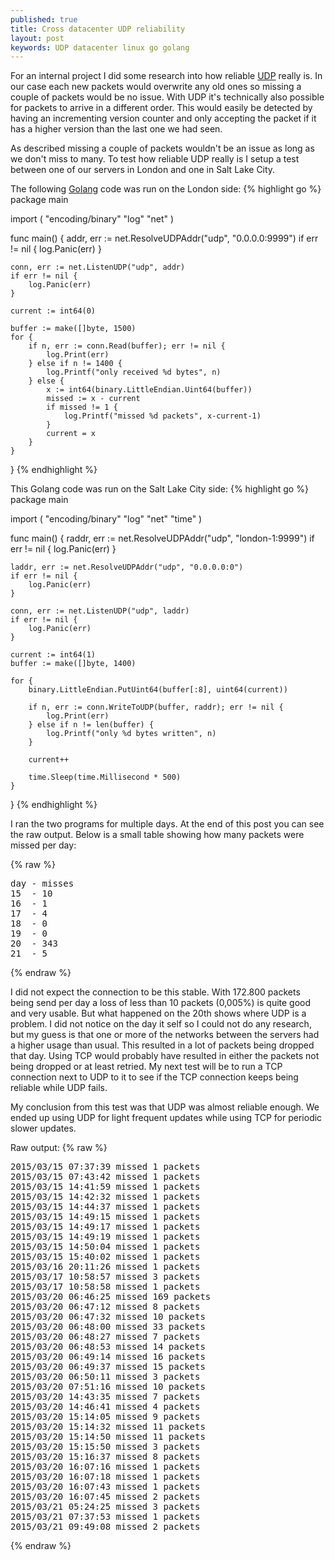 ```yaml
---
published: true
title: Cross datacenter UDP reliability
layout: post
keywords: UDP datacenter linux go golang
---
```


For an internal project I did some research into how reliable [UDP](https://en.wikipedia.org/wiki/User_Datagram_Protocol) really is. In our case each new packets would overwrite any old ones so missing a couple of packets would be no issue. With UDP it's technically also possible for packets to arrive in a different order. This would easily be detected by having an incrementing version counter and only accepting the packet if it has a higher version than the last one we had seen.

As described missing a couple of packets wouldn't be an issue as long as we don't miss to many. To test how reliable UDP really is I setup a test between one of our servers in London and one in Salt Lake City.

The following [Golang](https://golang.org/) code was run on the London side:
{% highlight go %}
package main

import (
	"encoding/binary"
	"log"
	"net"
)

func main() {
	addr, err := net.ResolveUDPAddr("udp", "0.0.0.0:9999")
	if err != nil {
		log.Panic(err)
	}

	conn, err := net.ListenUDP("udp", addr)
	if err != nil {
		log.Panic(err)
	}

	current := int64(0)

	buffer := make([]byte, 1500)
	for {   
		if n, err := conn.Read(buffer); err != nil {
			log.Print(err)
		} else if n != 1400 {
			log.Printf("only received %d bytes", n)
		} else {
			x := int64(binary.LittleEndian.Uint64(buffer))
			missed := x - current
			if missed != 1 {
				log.Printf("missed %d packets", x-current-1)
			}
			current = x
		}
	}
}
{% endhighlight %}

This Golang code was run on the Salt Lake City side:
{% highlight go %}
package main

import (
	"encoding/binary"
	"log"
	"net"
	"time"
)

func main() {
	raddr, err := net.ResolveUDPAddr("udp", "london-1:9999")
	if err != nil {
		log.Panic(err)
	}

	laddr, err := net.ResolveUDPAddr("udp", "0.0.0.0:0")
	if err != nil {
		log.Panic(err)
	}

	conn, err := net.ListenUDP("udp", laddr)
	if err != nil {
		log.Panic(err)
	}

	current := int64(1)
	buffer := make([]byte, 1400)

	for {   
		binary.LittleEndian.PutUint64(buffer[:8], uint64(current))

		if n, err := conn.WriteToUDP(buffer, raddr); err != nil {
			log.Print(err)
		} else if n != len(buffer) {
			log.Printf("only %d bytes written", n)
		}

		current++

		time.Sleep(time.Millisecond * 500)
	}
}
{% endhighlight %}


I ran the two programs for multiple days. At the end of this post you can see the raw output. Below is a small table showing how many packets were missed per day:

{% raw %}
<pre>
day - misses
15  - 10
16  - 1
17  - 4
18  - 0
19  - 0
20  - 343
21  - 5
</pre>
{% endraw %}

I did not expect the connection to be this stable. With 172.800 packets being send per day a loss of less than 10 packets (0,005%) is quite good and very usable. But what happened on the 20th shows where UDP is a problem. I did not notice on the day it self so I could not do any research, but my guess is that one or more of the networks between the servers had a higher usage than usual. This resulted in a lot of packets being dropped that day. Using TCP would probably have resulted in either the packets not being dropped or at least retried. My next test will be to run a TCP connection next to UDP to it to see if the TCP connection keeps being reliable while UDP fails.

My conclusion from this test was that UDP was almost reliable enough. We ended up using UDP for light frequent updates while using TCP for periodic slower updates.


Raw output:
{% raw %}
<pre>
2015/03/15 07:37:39 missed 1 packets
2015/03/15 07:43:42 missed 1 packets
2015/03/15 14:41:59 missed 1 packets
2015/03/15 14:42:32 missed 1 packets
2015/03/15 14:44:37 missed 1 packets
2015/03/15 14:49:15 missed 1 packets
2015/03/15 14:49:17 missed 1 packets
2015/03/15 14:49:19 missed 1 packets
2015/03/15 14:50:04 missed 1 packets
2015/03/15 15:40:02 missed 1 packets
2015/03/16 20:11:26 missed 1 packets
2015/03/17 10:58:57 missed 3 packets
2015/03/17 10:58:58 missed 1 packets
2015/03/20 06:46:25 missed 169 packets
2015/03/20 06:47:12 missed 8 packets
2015/03/20 06:47:32 missed 10 packets
2015/03/20 06:48:00 missed 33 packets
2015/03/20 06:48:27 missed 7 packets
2015/03/20 06:48:53 missed 14 packets
2015/03/20 06:49:14 missed 16 packets
2015/03/20 06:49:37 missed 15 packets
2015/03/20 06:50:11 missed 3 packets
2015/03/20 07:51:16 missed 10 packets
2015/03/20 14:43:35 missed 7 packets
2015/03/20 14:46:41 missed 4 packets
2015/03/20 15:14:05 missed 9 packets
2015/03/20 15:14:32 missed 11 packets
2015/03/20 15:14:50 missed 11 packets
2015/03/20 15:15:50 missed 3 packets
2015/03/20 15:16:37 missed 8 packets
2015/03/20 16:07:16 missed 1 packets
2015/03/20 16:07:18 missed 1 packets
2015/03/20 16:07:43 missed 1 packets
2015/03/20 16:07:45 missed 2 packets
2015/03/21 05:24:25 missed 3 packets
2015/03/21 07:37:53 missed 1 packets
2015/03/21 09:49:08 missed 2 packets
</pre>
{% endraw %}


